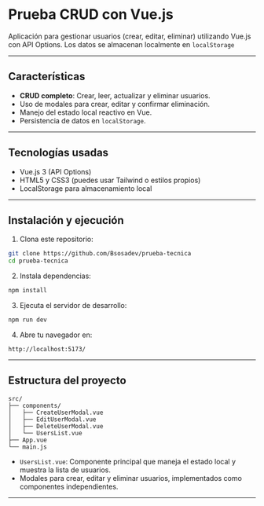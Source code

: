 # Prueba CRUD con Vue.js

Aplicación para gestionar usuarios (crear, editar, eliminar) utilizando Vue.js con API Options. Los datos se almacenan localmente en `localStorage`

---

## Características

- **CRUD completo**: Crear, leer, actualizar y eliminar usuarios.
- Uso de modales para crear, editar y confirmar eliminación.
- Manejo del estado local reactivo en Vue.
- Persistencia de datos en `localStorage`.

---

## Tecnologías usadas

- Vue.js 3 (API Options)
- HTML5 y CSS3 (puedes usar Tailwind o estilos propios)
- LocalStorage para almacenamiento local

---

## Instalación y ejecución

1. Clona este repositorio:

```bash
git clone https://github.com/Bsosadev/prueba-tecnica
cd prueba-tecnica
```

2. Instala dependencias:

```bash
npm install
```

3. Ejecuta el servidor de desarrollo:

```bash
npm run dev
```

4. Abre tu navegador en:

```
http://localhost:5173/
```

---

## Estructura del proyecto

```
src/
├── components/
│   ├── CreateUserModal.vue
│   ├── EditUserModal.vue
│   ├── DeleteUserModal.vue
│   └── UsersList.vue
├── App.vue
└── main.js
```

- `UsersList.vue`: Componente principal que maneja el estado local y muestra la lista de usuarios.
- Modales para crear, editar y eliminar usuarios, implementados como componentes independientes.

---